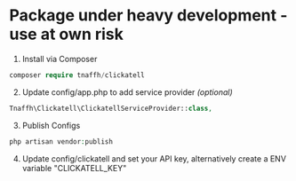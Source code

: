 # Package under heavy development - use at own risk

1. Install via Composer
```php
composer require tnaffh/clickatell
```

2. Update config/app.php to add service provider *(optional)*
```php
Tnaffh\Clickatell\ClickatellServiceProvider::class,
```

3. Publish Configs
```php
php artisan vendor:publish
```

4. Update config/clickatell and set your API key, alternatively create a ENV variable "CLICKATELL_KEY"